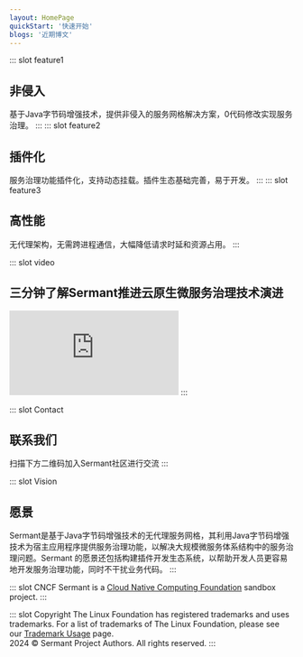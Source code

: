 ```yaml
---
layout: HomePage
quickStart: '快速开始'
blogs: '近期博文'
---
```

::: slot feature1
## 非侵入
基于Java字节码增强技术，提供非侵入的服务网格解决方案，0代码修改实现服务治理。
:::
::: slot feature2
## 插件化
服务治理功能插件化，支持动态挂载。插件生态基础完善，易于开发。
::: 
::: slot feature3
## 高性能
无代理架构，无需跨进程通信，大幅降低请求时延和资源占用。
:::

::: slot video
## 三分钟了解Sermant推进云原生微服务治理技术演进
<iframe src="https:////player.bilibili.com/player.html?aid=529220274&bvid=BV1Uu411s7gf&cid=1146652666&page=1" 
scrolling="yes" border="0" frameborder="no" framespacing="0" allowfullscreen="true" id="sermant-video"> </iframe>
:::

::: slot Contact
## 联系我们
扫描下方二维码加入Sermant社区进行交流
:::

::: slot Vision
## 愿景
Sermant是基于Java字节码增强技术的无代理服务网格，其利用Java字节码增强技术为宿主应用程序提供服务治理功能，以解决大规模微服务体系结构中的服务治理问题。Sermant
的愿景还包括构建插件开发生态系统，以帮助开发人员更容易地开发服务治理功能，同时不干扰业务代码。
:::

::: slot CNCF
Sermant is a [Cloud Native Computing Foundation](https://www.cncf.io/) sandbox project.
:::

::: slot Copyright
The Linux Foundation has registered trademarks and uses trademarks. For a list of trademarks of The Linux Foundation, please see our [Trademark Usage](https://www.linuxfoundation.org/legal/trademark-usage) page.   
2024 © Sermant Project Authors. All rights reserved.
:::

